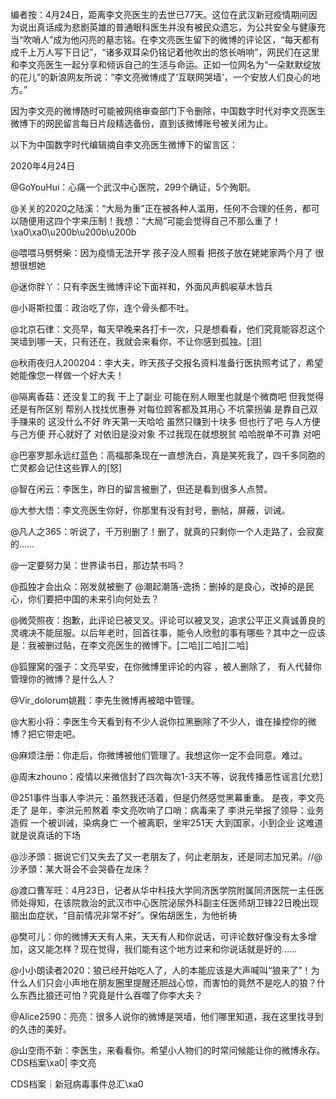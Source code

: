 编者按：4月24日，距离李文亮医生的去世已77天。这位在武汉新冠疫情期间因为说出真话成为悲剧英雄的普通眼科医生并没有被民众遗忘，为公共安全与健康充当“吹哨人”成为他闪亮的墓志铭。在李文亮医生留下的微博的评论区，“每天都有成千上万人写下日记”，“诸多双耳朵仍铭记着他吹出的悠长哨响”，网民们在这里和李文亮医生一起分享和倾诉自己的生活与命运。正如一位网名为“一朵默默绽放的花儿”的新浪网友所说：“李文亮微博成了‘互联网哭墙’，一个安放人们良心的地方。”

因为李文亮的微博随时可能被网络审查部门下令删除，中国数字时代对李文亮医生微博下的网民留言每日片段精选备份，直到该微博账号被关闭为止。 

以下为中国数字时代编辑摘自李文亮医生微博下的留言区：

2020年4月24日

@GoYouHui：心痛一个武汉中心医院，299个确证，5个殉职。

@关关的2020之陆溪：“大局为重”正在被各种人滥用，任何不合理的任务，都可以随便用这四个字来压制！我想：“大局”可能会觉得自己不那么重了！\xa0\xa0\u200b\u200b\u200b

@喂喂马劈劈柴：因为疫情无法开学 孩子没人照看 把孩子放在姥姥家两个月了 很想很想她

@迷你胖丫：只有李医生微博评论下面祥和，外面风声鹤唳草木皆兵

@小哥斯拉蛋：政治吃了你，连个骨头都不吐。

@北京石律：文亮早，每天早晚来各打卡一次，只是想看看，他们究竟能容忍这个哭墙到哪一天，只有还在，我就会来看你，不让你感到孤独。[泪]

@秋雨夜归人200204：李大夫，昨天孩子交报名资料准备行医执照考试了，希望她能像您一样做一个好大夫！

@隔离香菇：还没复工的我 干上了副业 可能在别人眼里也就是个微商吧 但我觉得还是有所区别 帮别人找找优惠券 对每位顾客都及其用心 不坑蒙拐骗 是靠自己双手赚来的 这没什么不好 昨天第一天哈哈 虽然只赚到十块多 但也行了吧 与人方便与己方便 开心就好了 对依旧是没对象 不过我现在就想脱贫 哈哈脱单不可靠 对吧

@巴塞罗那永远红蓝色：高福那条现在一直想洗白，真是笑死我了，四千多同胞的亡灵都会记住这些罪人的[怒]

@智在闲云：李医生，昨日的留言被删了，但还是看到很多人点赞。

@大参大悟：李文亮医生你好，你那里有没有封号，删帖，屏蔽，训诫。

@凡人之365：听说了，千万别删了！删了，就真的只剩你一个人走路了，会寂寞的……

@一定要努力吴：世界读书日，那边禁书吗？

@孤独才会出众：刚发就被删了 @潮起潮落-逸扬：删掉的是良心，改掉的是民心，你们要把中国的未来引向何处去？

@微荧照夜：抱歉，此评论已被叉叉。评论可以被叉叉，追求公平正义真诚善良的灵魂决不能屈服。以后年老时，回首往事，能令人欣慰的事有哪些？其中之一应该是：我被删过贴，在李文亮医生的微博下。[二哈][二哈][二哈]

@狐狸窝的强子：文亮早安，在你微博里评论的内容 ，被人删除了， 有人代替你管理你的微博？是什么人？

@Vir_dolorum姚戡：李先生微博再被暗中管理。

@大影小将：李医生今天看到有不少人说你拉黑删除了不少人，谁在操控你的微博？把它带走吧。

@麻烦注册：你走后，你微博被他们管理了。我想这你一定不会同意。难过。

@周末zhouno：疫情以来微信封了四次每次1-3天不等，说我传播恶性谣言[允悲]

@251事件当事人李洪元：虽然我还活着，但是仍然感觉黑幕重重。 是夜，李文亮走了 是年，李洪元煎熬着 李文亮吹响了口哨：病毒来了 李洪元举报了领导：业务造假 一个被训诫，染病身亡 一个被离职，坐牢251天 大到国家，小到企业 这难道就是说真话的下场

@沙矛頭：据说它们又失去了又一老朋友了，何止老朋友，还是同志加兄弟。//@沙矛頭：某大哥会不会哭昏在龙床？

@渡口曹军旺：4月23日，记者从华中科技大学同济医学院附属同济医院一主任医师处得知，在该院救治的武汉市中心医院泌尿外科副主任医师胡卫锋22日晚出现脑出血症状，“目前情况非常不好”。保佑胡医生，为他祈祷

@樊可儿：你的微博天天有人来，天天有人和你说话，可评论数好像没有太多增加，这又能怎样？现在觉得，我们能有这个地方过来和你说话就是好的……

@小小朗读者2020：狼已经开始吃人了，人的本能应该是大声喊叫“狼来了”！为什么人们只会小声地在朋友圈里提醒还胆战心惊，而害怕的竟然不是吃人的狼？什么东西比狼还可怕？究竟是什么吞噬了你李大夫？

@Alice2590：亮亮：很多人说你的微博是哭墙，他们哪里知道，我在这里找寻到的久违的美好。

@山空雨不新：李医生，来看看你。希望小人物们的时常问候能让你的微博永存。 CDS档案\xa0| 李文亮

CDS档案｜新冠病毒事件总汇\xa0


